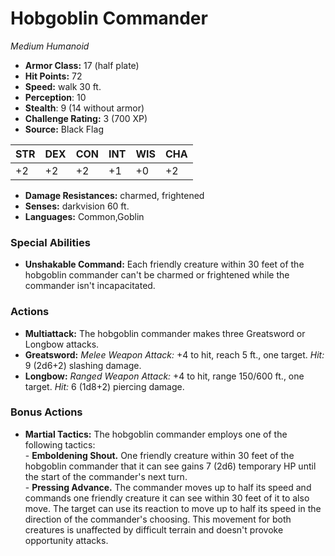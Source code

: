 # Hobgoblin Commander

*Medium* *Humanoid*

- **Armor Class:** 17 (half plate)
- **Hit Points:** 72 
- **Speed:** walk 30 ft.
- **Perception**: 10
- **Stealth**: 9 (14 without armor)
- **Challenge Rating:** 3 (700 XP)
- **Source:** Black Flag

| STR | DEX | CON | INT | WIS | CHA |
| --- | --- | --- | --- | --- | --- |
| +2 | +2 | +2 | +1 | +0 | +2 |

- **Damage Resistances:** charmed, frightened
- **Senses:** darkvision 60 ft.
- **Languages:** Common,Goblin

### Special Abilities

- **Unshakable Command:** Each friendly creature within 30 feet of the hobgoblin commander can't be charmed or frightened while the commander isn't incapacitated.

### Actions

- **Multiattack:** The hobgoblin commander makes three Greatsword or Longbow attacks.
- **Greatsword:** _Melee Weapon Attack:_ +4 to hit, reach 5 ft., one target. _Hit:_ 9 (2d6+2) slashing damage.
- **Longbow:** _Ranged Weapon Attack:_ +4 to hit, range 150/600 ft., one target. _Hit:_ 6 (1d8+2) piercing damage.

### Bonus Actions

- **Martial Tactics:** The hobgoblin commander employs one of the following tactics:<br>- **Emboldening Shout.** One friendly creature within 30 feet of the hobgoblin commander that it can see gains 7 (2d6) temporary HP until the start of the commander's next turn.<br>- **Pressing Advance.** The commander moves up to half its speed and commands one friendly creature it can see within 30 feet of it to also move. The target can use its reaction to move up to half its speed in the direction of the commander's choosing. This movement for both creatures is unaffected by difficult terrain and doesn't provoke opportunity attacks.
